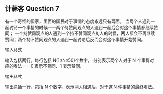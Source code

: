 ## 计蒜客 Question 7

有一个奇怪的国家，里面的国民对于事情的态度永远只有两面。
当两个人遇到一起讨论一个事情的时候——两个持赞同观点的人遇到一起后会对这个事情都继续赞同；
一个持赞同观点的人遇到一个持不赞同观点的人的时候，两人都会不再继续赞同；两个持不赞同观点的人遇到一起讨论后反而会对这个事情开始赞同。  

输入格式

输入包括两行，每行包括 N(1≤N≤50)个数字，
分别表示两个人对于 N 个事情对应的看法——0 表示不赞同、1 表示赞同。  

输出格式

输出包括一行，包括 N 个数字，表示两人相遇后，对于这 N 件事情的最终看法。